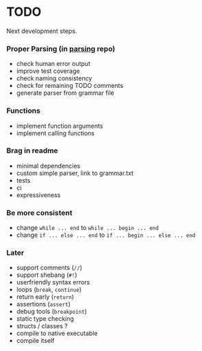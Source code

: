 # TODO

Next development steps.

### Proper Parsing (in [parsing](https://github.com/lk16/parser) repo)
- check human error output
- improve test coverage
- check naming consistency
- check for remaining TODO comments
- generate parser from grammar file

### Functions
- implement function arguments
- implement calling functions

### Brag in readme
- minimal dependencies
- custom simple parser, link to grammar.txt
- tests
- ci
- expressiveness

### Be more consistent
- change `while ... end` to `while ... begin ... end`
- change `if ... else ... end` to `if ... begin ... else ... end`

### Later
- support comments (`//`)
- support shebang (`#!`)
- userfriendly syntax errors
- loops (`break`, `continue`)
- return early (`return`)
- assertions (`assert`)
- debug tools (`breakpoint`)
- static type checking
- structs / classes ?
- compile to native executable
- compile itself
